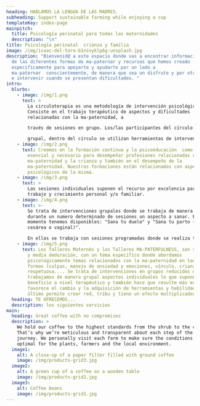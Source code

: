 ```yaml
---
heading: HABLAMOS LA LENGUA DE LAS MADRES.
subheading: Support sustainable farming while enjoying a cup
templateKey: index-page
mainpitch:
  title: Psicología perinatal para todas las maternidades
  description: "\n"
title: Psicología perinatal  crianza y familia
image: /img/isaac-del-toro-b1nsvyklp6g-unsplash.jpg
description: "Bienvenid@ a este espacio donde vas a encontrar informacion acerca
  de las diferentes formas de ma-paternar y recursos que hemos creado
  especificamente para apoyarte y ayudarte por un lado a
  ma-paternar  conscientemente, de manera que sea un disfrute y por otro apoyar
  e intervenir cuando se presentan dificultades. "
intro:
  blurbs:
    - image: /img/1.png
      text: >
        La circuloterapia es una metodología de intervención psicológica grupal.
        Consiste en el trabajo terapéutico de aspectos y dificultades
        relacionadas con la ma-paternidad, a

        través de sesiones en grupo. Los/las participantes del círculo funcionan como catalizadores del cambio. La identificación y pertenencia con el grupo funcionan como soporte emocional. El trabajo del círculo implica una terapia activa, llevada a cabo por profesionales de la psicología cualificados/as. Además de la metodología

        grupal, dentro del círculo se utilizan herramientas de intervención psicológicas propias de las terapias contextuales.
    - image: /img/2.png
      text: Creemos en la formación continua y la psicoeducación  como complemento
        esencial y necesario para desempeñar profesiones relacionadas con la
        ma-paternidad y la crianza y también en el desempeño de la
        ma-paternidad. Nuestras formaciones están relacionadas con aspectos
        psicológicos de la misma.
    - image: /img/3.png
      text: >
        Las sesiones individuales suponen el recurso por excelencia para el
        trabajo y crecimiento personal y/o familiar. 
    - image: /img/4.png
      text: >-
        Se trata de intervenciones grupales donde se trabaja de manera intensiva
        durante un numero determinado de sesiones un aspecto a sanar. En este
        momento tenemos disponibles: "Sana tu duelo" y "Sana tu parto (por
        cesárea o vaginal)".

        En ellos se trabaja con sesiones programadas donde se realiza trabajo personal y entre sesión y sesión se recibe apoyo tanto por parte de las psicólogas que atienden al grupo como por parte de los demás participantes en la comunidad online a la que se tiene acceso.
    - image: /img/5.png
      text: Los Talleres Maternés y los Talleres MA-PATERFULNESS, son sesiones de hora
        y media deduración, con un tema específico donde abordamos
        psicológicamente temas relacionados con la ma-paternidad en todas sus
        formas (culpas, manejo de ansiedad y emociones, vínculo, crianza
        respetuosa.... Se trata de intervenciones en grupos reducidos donde
        trabajamos de manera grupal aspectos individuales lo que supone un doble
        beneficio a nivel terapéutico y también hace que resulte más económico;
        favorece el cambio y la adquisición de herramientas y habilidades y por
        último permite crear red, tribu y tiene un efecto multiplicador.
  heading: TE OFRECEMOS...
  description: los siguientes servicios
main:
  heading: Great coffee with no compromises
  description: >
    We hold our coffee to the highest standards from the shrub to the cup.
    That’s why we’re meticulous and transparent about each step of the coffee’s
    journey. We personally visit each farm to make sure the conditions are
    optimal for the plants, farmers and the local environment.
  image1:
    alt: A close-up of a paper filter filled with ground coffee
    image: /img/products-grid3.jpg
  image2:
    alt: A green cup of a coffee on a wooden table
    image: /img/products-grid2.jpg
  image3:
    alt: Coffee beans
    image: /img/products-grid1.jpg
---
```

